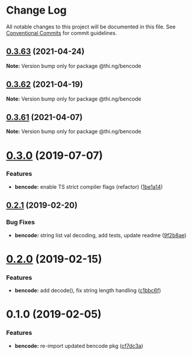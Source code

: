 # Change Log

All notable changes to this project will be documented in this file.
See [Conventional Commits](https://conventionalcommits.org) for commit guidelines.

## [0.3.63](https://github.com/thi-ng/umbrella/compare/@thi.ng/bencode@0.3.62...@thi.ng/bencode@0.3.63) (2021-04-24)

**Note:** Version bump only for package @thi.ng/bencode





## [0.3.62](https://github.com/thi-ng/umbrella/compare/@thi.ng/bencode@0.3.61...@thi.ng/bencode@0.3.62) (2021-04-19)

**Note:** Version bump only for package @thi.ng/bencode





## [0.3.61](https://github.com/thi-ng/umbrella/compare/@thi.ng/bencode@0.3.60...@thi.ng/bencode@0.3.61) (2021-04-07)

**Note:** Version bump only for package @thi.ng/bencode





# [0.3.0](https://github.com/thi-ng/umbrella/compare/@thi.ng/bencode@0.2.17...@thi.ng/bencode@0.3.0) (2019-07-07)

### Features

* **bencode:** enable TS strict compiler flags (refactor) ([1be1a14](https://github.com/thi-ng/umbrella/commit/1be1a14))

## [0.2.1](https://github.com/thi-ng/umbrella/compare/@thi.ng/bencode@0.2.0...@thi.ng/bencode@0.2.1) (2019-02-20)

### Bug Fixes

* **bencode:** string list val decoding, add tests, update readme ([9f2b8ae](https://github.com/thi-ng/umbrella/commit/9f2b8ae))

# [0.2.0](https://github.com/thi-ng/umbrella/compare/@thi.ng/bencode@0.1.1...@thi.ng/bencode@0.2.0) (2019-02-15)

### Features

* **bencode:** add decode(), fix string length handling ([c1bbc6f](https://github.com/thi-ng/umbrella/commit/c1bbc6f))

# 0.1.0 (2019-02-05)

### Features

* **bencode:** re-import updated bencode pkg ([cf7dc3a](https://github.com/thi-ng/umbrella/commit/cf7dc3a))
